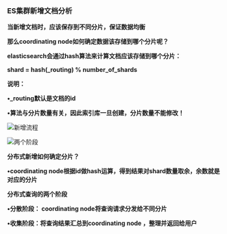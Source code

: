 ### ES集群新增文档分析



**当新增文档时，应该保存到不同分片，保证数据均衡**

**那么coordinating node如何确定数据该存储到哪个分片呢？**

**elasticsearch会通过hash算法来计算文档应该存储到哪个分片：**

**shard = hash(_routing) % number_of_shards**





**说明：**

**•_routing默认是文档的id**

**•算法与分片数量有关，因此索引库一旦创建，分片数量不能修改！**



![新增流程](E:\笔记整理\微服务技术\图解\DSL对应关系\新增流程.png)





![两个阶段](E:\笔记整理\微服务技术\图解\DSL对应关系\两个阶段.png)



**分布式新增如何确定分片？**

**•coordinating node根据id做hash运算，得到结果对shard数量取余，余数就是对应的分片**



**分布式查询的两个阶段**

**•分散阶段： coordinating node将查询请求分发给不同分片**

**•收集阶段：将查询结果汇总到coordinating node ，整理并返回给用户**